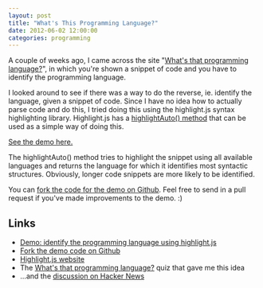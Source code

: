 ```yaml
---
layout: post
title: "What's This Programming Language?"
date: 2012-06-02 12:00:00
categories: programming
---
```


A couple of weeks ago, I came across the site "[What's that programming language?](http://wtpl.heroku.com/)", in which you're shown a snippet of code and you have to identify the programming language.

I looked around to see if there was a way to do the reverse, ie. identify the language, given a snippet of code. Since I have no idea how to actually parse code and do this, I tried doing this using the highlight.js syntax highlighting library. Highlight.js has a [highlightAuto() method](http://softwaremaniacs.org/wiki/doku.php/highlight.js:api) that can be used as a simple way of doing this.

[See the demo here.](http://demo.nithinbekal.com/what-prog-lang/)

The highlightAuto() method tries to highlight the snippet using all available languages and returns the language for which it identifies most syntactic structures. Obviously, longer code snippets are more likely to be identified.

You can [fork the code for the demo on Github](https://github.com/nithinbekal/what-prog-lang). Feel free to send in a pull request if you've made improvements to the demo. :)

## Links

* [Demo: identify the programming language using highlight.js](http://demo.nithinbekal.com/what-prog-lang/)
* [Fork the demo code on Github](https://github.com/nithinbekal/what-prog-lang)
* [Highlight.js website](http://softwaremaniacs.org/soft/highlight/en/)
* The [What's that programming language?](http://wtpl.heroku.com/) quiz that gave me this idea
* ...and the [discussion on Hacker News](http://news.ycombinator.com/item?id=3967488)